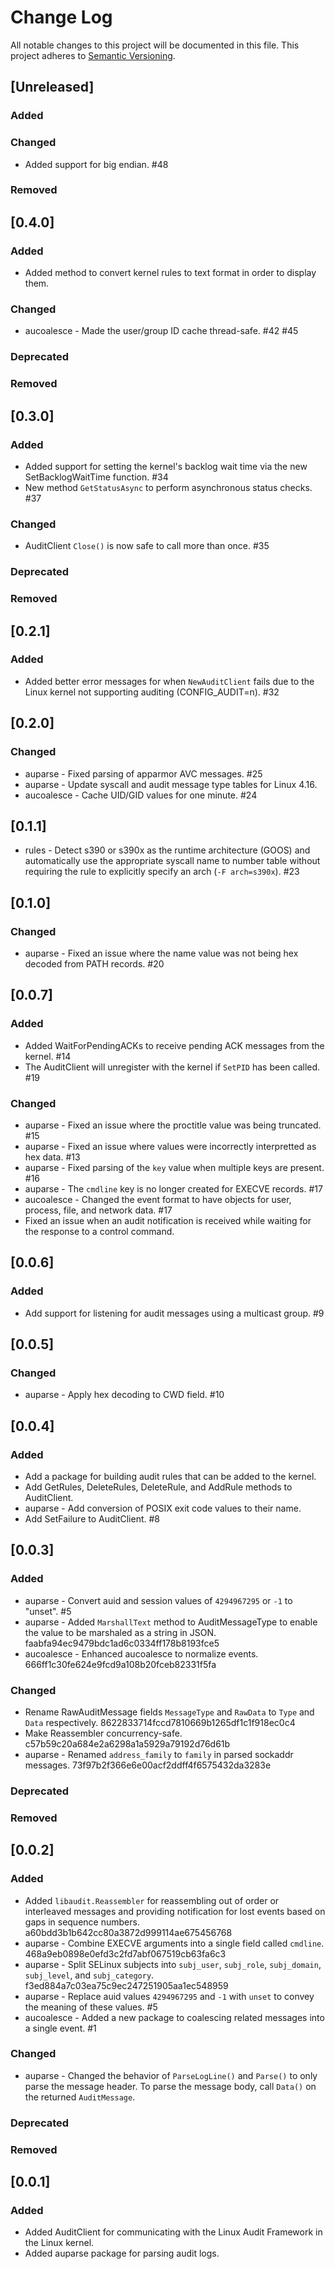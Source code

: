 # Change Log
All notable changes to this project will be documented in this file.
This project adheres to [Semantic Versioning](http://semver.org/).

## [Unreleased]

### Added

### Changed

- Added support for big endian. #48

### Removed

## [0.4.0]

### Added

- Added method to convert kernel rules to text format in order to display them.

### Changed

- aucoalesce - Made the user/group ID cache thread-safe. #42 #45

### Deprecated

### Removed


## [0.3.0]

### Added

- Added support for setting the kernel's backlog wait time via the new
  SetBacklogWaitTime function. #34
- New method `GetStatusAsync` to perform asynchronous status checks. #37

### Changed

- AuditClient `Close()` is now safe to call more than once. #35

### Deprecated

### Removed

## [0.2.1]

### Added

- Added better error messages for when `NewAuditClient` fails due to the
  Linux kernel not supporting auditing (CONFIG_AUDIT=n). #32

## [0.2.0]

### Changed

- auparse - Fixed parsing of apparmor AVC messages. #25
- auparse - Update syscall and audit message type tables for Linux 4.16.
- aucoalesce - Cache UID/GID values for one minute. #24

## [0.1.1]

- rules - Detect s390 or s390x as the runtime architecture (GOOS) and
  automatically use the appropriate syscall name to number table without
  requiring the rule to explicitly specify an arch (`-F arch=s390x`). #23

## [0.1.0]

### Changed

- auparse - Fixed an issue where the name value was not being hex decoded from
  PATH records. #20

## [0.0.7]
 
### Added

- Added WaitForPendingACKs to receive pending ACK messages from the kernel. #14
- The AuditClient will unregister with the kernel if `SetPID` has been called. #19
 
### Changed

- auparse - Fixed an issue where the proctitle value was being truncated. #15
- auparse - Fixed an issue where values were incorrectly interpretted as hex
  data. #13
- auparse - Fixed parsing of the `key` value when multiple keys are present. #16
- auparse - The `cmdline` key is no longer created for EXECVE records. #17
- aucoalesce - Changed the event format to have objects for user, process, file,
  and network data. #17
- Fixed an issue when an audit notification is received while waiting for the
  response to a control command.

## [0.0.6]

### Added

- Add support for listening for audit messages using a multicast group. #9

## [0.0.5]

### Changed
- auparse - Apply hex decoding to CWD field. #10

## [0.0.4]

### Added
- Add a package for building audit rules that can be added to the kernel.
- Add GetRules, DeleteRules, DeleteRule, and AddRule methods to AuditClient.
- auparse - Add conversion of POSIX exit code values to their name.
- Add SetFailure to AuditClient. #8

## [0.0.3]

### Added
- auparse - Convert auid and session values of `4294967295` or `-1` to "unset". #5
- auparse - Added `MarshallText` method to AuditMessageType to enable the value
  to be marshaled as a string in JSON. faabfa94ec9479bdc1ad6c0334ff178b8193fce5
- aucoalesce - Enhanced aucoalesce to normalize events. 666ff1c30fe624e9fcd9a108b20fceb82331f5fa

### Changed
- Rename RawAuditMessage fields `MessageType` and `RawData` to `Type` and
  `Data` respectively. 8622833714fccd7810669b1265df1c1f918ec0c4
- Make Reassembler concurrency-safe. c57b59c20a684e2a6298a1a5929a79192d76d61b
- auparse - Renamed `address_family` to `family` in parsed sockaddr messages.
  73f97b2f366e6e00acf2ddff4f6575432da3283e

### Deprecated

### Removed

## [0.0.2]

### Added
- Added `libaudit.Reassembler` for reassembling out of order or interleaved
  messages and providing notification for lost events based on gaps in sequence
  numbers. a60bdd3b1b642cc80a3872d999114ae675456768
- auparse - Combine EXECVE arguments into a single field called `cmdline`.
  468a9eb0898e0efd3c2fd7abf067519cb63fa6c3
- auparse - Split SELinux subjects into `subj_user`, `subj_role`,
  `subj_domain`, `subj_level`, and `subj_category`.
  f3ed884a7c03ea75c9ec247251905aa1ec548959
- auparse - Replace auid values `4294967295` and `-1` with `unset` to convey
  the meaning of these values. #5
- aucoalesce - Added a new package to coalescing related messages into a single
  event. #1

### Changed
- auparse - Changed the behavior of `ParseLogLine()` and `Parse()` to only parse
  the message header. To parse the message body, call `Data()` on the returned
  `AuditMessage`.

### Deprecated

### Removed

## [0.0.1]

### Added
- Added AuditClient for communicating with the Linux Audit Framework in the
  Linux kernel.
- Added auparse package for parsing audit logs.
